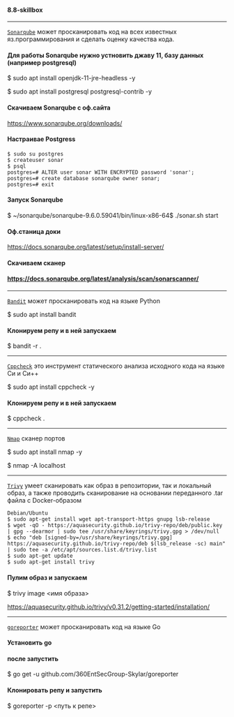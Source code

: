 #### 8.8-skillbox

-----------------------------------------------------------
<ins>`Sonarqube`</ins> может просканировать код на всех известных яз.программирования и сделать оценку качества кода.

#### Для работы Sonarqube нужно устновить джаву 11, базу данных (например postgresql)
$ sudo apt install openjdk-11-jre-headless -y

$ sudo apt install postgresql postgresql-contrib -y

#### Скачиваем Sonarqube c оф.сайта
https://www.sonarqube.org/downloads/

#### Настраивае Postgress
```
$ sudo su postgres
$ createuser sonar
$ psql
postgres=# ALTER user sonar WITH ENCRYPTED password 'sonar';
postgres=# create database sonarqube owner sonar;
postgres=# exit
```

#### Запуск Sonarqube
$ ~/sonarqube/sonarqube-9.6.0.59041/bin/linux-x86-64$ ./sonar.sh start

#### Оф.станица доки 
https://docs.sonarqube.org/latest/setup/install-server/

#### Скачиваем сканер
#### https://docs.sonarqube.org/latest/analysis/scan/sonarscanner/

-------------------------------------------------------------------

<ins>`Bandit`</ins> может просканировать код на языке Python

$ sudo apt install bandit

#### Клонируем репу и в ней запускаем
$ bandit -r .

--------------------------------------------------------------------
<ins>`Cppcheck`</ins> это инструмент статического анализа исходного кода на языке Си и Си++

$ sudo apt install cppcheck -y

#### Клонируем репу и в ней запускаем
$ cppcheck .

--------------------------------------------------------------------
<ins>`Nmap`</ins> сканер портов

$ sudo apt install nmap -y

$ nmap -A localhost

---------------------------------------------------------------------
<ins>`Trivy`</ins> умеет сканировать как образ в репозитории, так и локальный образ, а также проводить сканирование на основании переданного .tar файла с Docker-образом

```
Debian/Ubuntu
$ sudo apt-get install wget apt-transport-https gnupg lsb-release
$ wget -qO - https://aquasecurity.github.io/trivy-repo/deb/public.key | gpg --dearmor | sudo tee /usr/share/keyrings/trivy.gpg > /dev/null
$ echo "deb [signed-by=/usr/share/keyrings/trivy.gpg] https://aquasecurity.github.io/trivy-repo/deb $(lsb_release -sc) main" | sudo tee -a /etc/apt/sources.list.d/trivy.list
$ sudo apt-get update
$ sudo apt-get install trivy
```
#### Пулим образ и запускаем
$ trivy image <имя образа>

https://aquasecurity.github.io/trivy/v0.31.2/getting-started/installation/

----------------------------------------------------------------------

<ins>`goreporter`</ins> может просканировать код на языке Go

#### Установить go 

#### после запустить

$ go get -u github.com/360EntSecGroup-Skylar/goreporter

#### Клонировать репу и запустить

$ goreporter -p <путь к репе>









